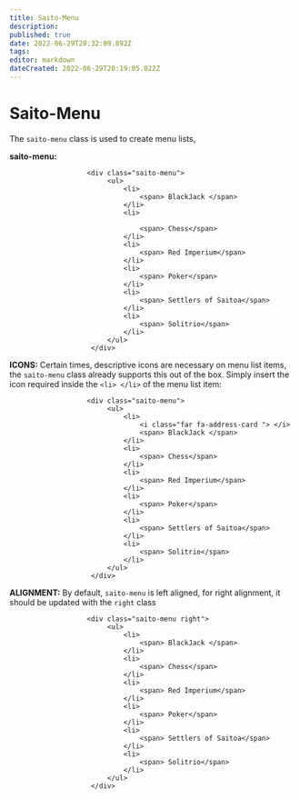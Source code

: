 ```yaml
---
title: Saito-Menu
description: 
published: true
date: 2022-06-29T20:32:09.892Z
tags: 
editor: markdown
dateCreated: 2022-06-29T20:19:05.022Z
---
```


# Saito-Menu

The ```saito-menu```  class is used to create menu lists, 

**saito-menu:**
```
                   <div class="saito-menu">
                        <ul>
                            <li>
                                <span> BlackJack </span>
                            </li>
                            <li>

                                <span> Chess</span>
                            </li>
                            <li>
                                <span> Red Imperium</span>
                            </li>
                            <li>
                                <span> Poker</span>
                            </li>
                            <li>
                                <span> Settlers of Saitoa</span>
                            </li>
                            <li>
                                <span> Solitrio</span>
                            </li>
                        </ul>
                    </div>
````



**ICONS:** Certain times, descriptive icons are necessary on menu list items, the ```saito-menu``` class already supports this out of the box. Simply insert the icon required inside the ```<li> </li>``` of the menu list item:






```
                   <div class="saito-menu">
                        <ul>
                            <li>
                                <i class="far fa-address-card "> </i>
                                <span> BlackJack </span>
                            </li>
                            <li>
                                <span> Chess</span>
                            </li>
                            <li>
                                <span> Red Imperium</span>
                            </li>
                            <li>
                                <span> Poker</span>
                            </li>
                            <li>
                                <span> Settlers of Saitoa</span>
                            </li>
                            <li>
                                <span> Solitrio</span>
                            </li>
                        </ul>
                    </div>
````



**ALIGNMENT:** By default,  ```saito-menu``` is left aligned, for right alignment, it should be updated with the ```right``` class


```
                   <div class="saito-menu right">
                        <ul>
                            <li>
                                <span> BlackJack </span>
                            </li>
                            <li>
                                <span> Chess</span>
                            </li>
                            <li>
                                <span> Red Imperium</span>
                            </li>
                            <li>
                                <span> Poker</span>
                            </li>
                            <li>
                                <span> Settlers of Saitoa</span>
                            </li>
                            <li>
                                <span> Solitrio</span>
                            </li>
                        </ul>
                    </div>
````



